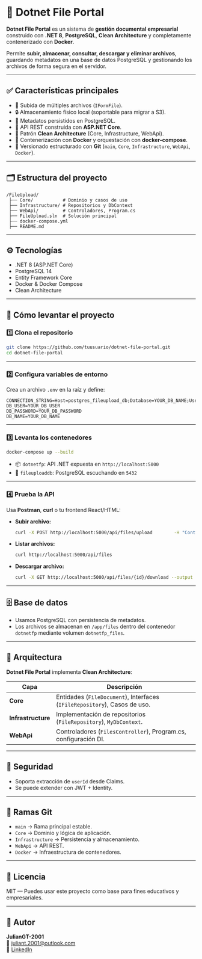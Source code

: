 # 📁 Dotnet File Portal

**Dotnet File Portal** es un sistema de **gestión documental empresarial** construido con **.NET 8**, **PostgreSQL**, **Clean Architecture** y completamente contenerizado con **Docker**.

Permite **subir, almacenar, consultar, descargar y eliminar archivos**, guardando metadatos en una base de datos PostgreSQL y gestionando los archivos de forma segura en el servidor.

---

## ✅ **Características principales**

- 📂 Subida de múltiples archivos (`IFormFile`).
- 🔒 Almacenamiento físico local (soportable para migrar a S3).
- 📄 Metadatos persistidos en PostgreSQL.
- 🔗 API REST construida con **ASP.NET Core**.
- 🧱 Patrón **Clean Architecture** (Core, Infrastructure, WebApi).
- 🐳 Contenerización con **Docker** y orquestación con **docker-compose**.
- 🔀 Versionado estructurado con **Git** (`main`, `Core`, `Infrastructure`, `WebApi`, `Docker`).

---

## 🗂️ **Estructura del proyecto**

```
/FileUpload/
 ├── Core/           # Dominio y casos de uso
 ├── Infrastructure/ # Repositorios y DbContext
 ├── WebApi/         # Controladores, Program.cs
 ├── FileUpload.sln  # Solución principal
 ├── docker-compose.yml
 ├── README.md
```

---

## ⚙️ **Tecnologías**

- .NET 8 (ASP.NET Core)
- PostgreSQL 14
- Entity Framework Core
- Docker & Docker Compose
- Clean Architecture

---

## 🚀 **Cómo levantar el proyecto**

### 1️⃣ Clona el repositorio

```bash
git clone https://github.com/tuusuario/dotnet-file-portal.git
cd dotnet-file-portal
```

---

### 2️⃣ Configura variables de entorno

Crea un archivo `.env` en la raíz y define:

```env
CONNECTION_STRING=Host=postgres_fileupload_db;Database=YOUR_DB_NAME;Username=YOUR_DB_USER;Password=YOUR_DB_PASSWORD
DB_USER=YOUR_DB_USER
DB_PASSWORD=YOUR_DB_PASSWORD
DB_NAME=YOUR_DB_NAME
```

---

### 3️⃣ Levanta los contenedores

```bash
docker-compose up --build
```

- 📦 `dotnetfp`: API .NET expuesta en `http://localhost:5000`
- 🐘 `fileuploaddb`: PostgreSQL escuchando en `5432`

---

### 4️⃣ Prueba la API

Usa **Postman**, **curl** o tu frontend React/HTML:

- **Subir archivo:**

  ```bash
  curl -X POST http://localhost:5000/api/files/upload        -H "Content-Type: multipart/form-data"        -F "files=@path/to/your/file.pdf"
  ```

- **Listar archivos:**

  ```bash
  curl http://localhost:5000/api/files
  ```

- **Descargar archivo:**

  ```bash
  curl -X GET http://localhost:5000/api/files/{id}/download --output archivo.pdf
  ```

---

## 🗄️ **Base de datos**

- Usamos PostgreSQL con persistencia de metadatos.
- Los archivos se almacenan en `/app/files` dentro del contenedor `dotnetfp` mediante volumen `dotnetfp_files`.

---

## 🧩 **Arquitectura**

**Dotnet File Portal** implementa **Clean Architecture**:

| Capa | Descripción |
|------|--------------|
| **Core** | Entidades (`FileDocument`), Interfaces (`IFileRepository`), Casos de uso. |
| **Infrastructure** | Implementación de repositorios (`FileRepository`), `MyDbContext`. |
| **WebApi** | Controladores (`FilesController`), Program.cs, configuración DI. |

---

## 🔐 **Seguridad**

- Soporta extracción de `userId` desde Claims.
- Se puede extender con JWT + Identity.

---

## 📌 **Ramas Git**

- `main` → Rama principal estable.
- `Core` → Dominio y lógica de aplicación.
- `Infrastructure` → Persistencia y almacenamiento.
- `WebApi` → API REST.
- `Docker` → Infraestructura de contenedores.

---

## 📝 **Licencia**

MIT — Puedes usar este proyecto como base para fines educativos y empresariales.

---

## 🙌 **Autor**

**JulianGT-2001**  
📧 juliant.2001@outlook.com  
🔗 [LinkedIn](https://www.linkedin.com/in/julian-dario-gonzalez-toledo-402482223/)
